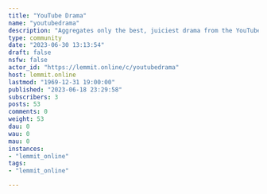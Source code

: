 ```yaml
---
title: "YouTube Drama" 
name: "youtubedrama"
description: "Aggregates only the best, juiciest drama from the YouTubes."
type: community
date: "2023-06-30 13:13:54"
draft: false
nsfw: false
actor_id: "https://lemmit.online/c/youtubedrama"
host: lemmit.online
lastmod: "1969-12-31 19:00:00"
published: "2023-06-18 23:29:58"
subscribers: 3
posts: 53
comments: 0
weight: 53
dau: 0
wau: 0
mau: 0
instances:
- "lemmit_online"
tags: 
- "lemmit_online"

---
```

